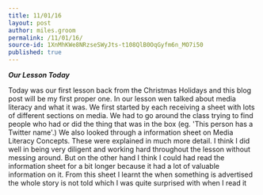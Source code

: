 ```yaml
---
title: 11/01/16
layout: post
author: miles.groom
permalink: /11/01/16/
source-id: 1XnMhKWe8NRzseSWyJts-t108QlB0OqGyfm6n_MO7i50
published: true
---
```

**_Our Lesson Today_**

Today was our first lesson back from the Christmas Holidays and this blog post will be my first proper one. In our lesson wen talked about media literacy and what it was. We first started by each receiving a sheet with lots of different sections on media. We had to go around the class trying to find people who had or did the thing that was in the box (eg. 'This person has a Twitter name'.) We also looked through a information sheet on Media Literacy Concepts. These were explained in much more detail. I think I did well in being very diligent and working hard throughout the lesson without messing around. But on the other hand I think I could had read the information sheet for a bit longer because it had a lot of valuable information on it. From this sheet I learnt the when something is advertised the whole story is not told which I was quite surprised with when I read it  

